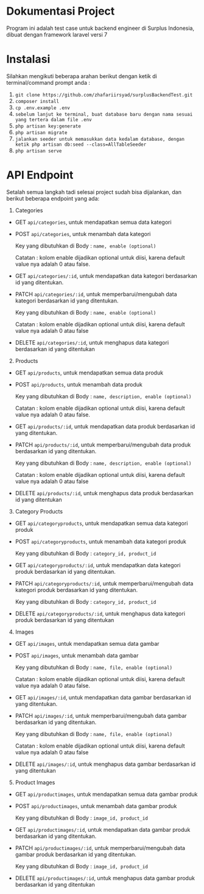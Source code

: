 # Dokumentasi Project

Program ini adalah test case untuk backend engineer di Surplus Indonesia, dibuat dengan framework laravel versi 7

# Instalasi
Silahkan mengikuti beberapa arahan berikut dengan ketik di terminal/command prompt anda :

1. `git clone https://github.com/zhafariirsyad/surplusBackendTest.git`
2. `composer install`
3. `cp .env.example .env`
4. `sebelum lanjut ke terminal, buat database baru dengan nama sesuai yang tertera dalam file .env`
5. `php artisan key:generate`
6. `php artisan migrate`
7. `jalankan seeder untuk memasukkan data kedalam database, dengan ketik php artisan db:seed --class=AllTableSeeder`
8. `php artisan serve`

# API Endpoint
Setalah semua langkah tadi selesai project sudah bisa dijalankan, dan berikut beberapa endpoint yang ada:

1. Categories

- GET `api/categories`, untuk mendapatkan semua data kategori

- POST `api/categories`, untuk menambah data kategori

  Key yang dibutuhkan di Body : `name, enable (optional)`

  Catatan : kolom enable dijadikan optional untuk diisi, karena default value nya adalah 0 atau false.
- GET `api/categories/:id`, untuk mendapatkan data kategori berdasarkan id yang ditentukan.
- PATCH `api/categories/:id`, untuk memperbarui/mengubah data kategori berdasarkan id yang ditentukan.

  Key yang dibutuhkan di Body : `name, enable (optional)`

  Catatan : kolom enable dijadikan optional untuk diisi, karena default value nya adalah 0 atau false
- DELETE `api/categories/:id`, untuk menghapus data kategori berdasarkan id yang ditentukan

2. Products

- GET `api/products`, untuk mendapatkan semua data produk

- POST `api/products`, untuk menambah data produk

  Key yang dibutuhkan di Body : `name, description, enable (optional)`

  Catatan : kolom enable dijadikan optional untuk diisi, karena default value nya adalah 0 atau false.
- GET `api/products/:id`, untuk mendapatkan data produk berdasarkan id yang ditentukan.
- PATCH `api/products/:id`, untuk memperbarui/mengubah data produk berdasarkan id yang ditentukan.

  Key yang dibutuhkan di Body : `name, description, enable (optional)`

  Catatan : kolom enable dijadikan optional untuk diisi, karena default value nya adalah 0 atau false
- DELETE `api/products/:id`, untuk menghapus data produk berdasarkan id yang ditentukan

3. Category Products

- GET `api/categoryproducts`, untuk mendapatkan semua data kategori produk

- POST `api/categoryproducts`, untuk menambah data kategori produk

  Key yang dibutuhkan di Body : `category_id, product_id`

- GET `api/categoryproducts/:id`, untuk mendapatkan data kategori produk berdasarkan id yang ditentukan.
- PATCH `api/categoryproducts/:id`, untuk memperbarui/mengubah data kategori produk berdasarkan id yang ditentukan.

  Key yang dibutuhkan di Body : `category_id, product_id`

- DELETE `api/categoryproducts/:id`, untuk menghapus data kategori produk berdasarkan id yang ditentukan

4. Images

- GET `api/images`, untuk mendapatkan semua data gambar

- POST `api/images`, untuk menambah data gambar

  Key yang dibutuhkan di Body : `name, file, enable (optional)`

  Catatan : kolom enable dijadikan optional untuk diisi, karena default value nya adalah 0 atau false.
- GET `api/images/:id`, untuk mendapatkan data gambar berdasarkan id yang ditentukan.
- PATCH `api/images/:id`, untuk memperbarui/mengubah data gambar berdasarkan id yang ditentukan.

  Key yang dibutuhkan di Body : `name, file, enable (optional)`

  Catatan : kolom enable dijadikan optional untuk diisi, karena default value nya adalah 0 atau false
- DELETE `api/images/:id`, untuk menghapus data gambar berdasarkan id yang ditentukan

5. Product Images

- GET `api/productimages`, untuk mendapatkan semua data gambar produk

- POST `api/productimages`, untuk menambah data gambar produk

  Key yang dibutuhkan di Body : `image_id, product_id`

- GET `api/productimages/:id`, untuk mendapatkan data gambar produk berdasarkan id yang ditentukan.
- PATCH `api/productimages/:id`, untuk memperbarui/mengubah data gambar produk berdasarkan id yang ditentukan.

  Key yang dibutuhkan di Body : `image_id, product_id`

- DELETE `api/productimages/:id`, untuk menghapus data gambar produk berdasarkan id yang ditentukan
